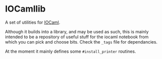 # IOCamllib

A set of utilities for [IOCaml](https://github.com/andrewray/iocaml).

Although it builds into a library, and may be used as such, this is
mainly intended to be a repository of useful stuff for the iocaml notebook
from which you can pick and choose bits.  Check the `_tags` file for
dependancies.

At the moment it mainly defines some `#install_printer` routines.

